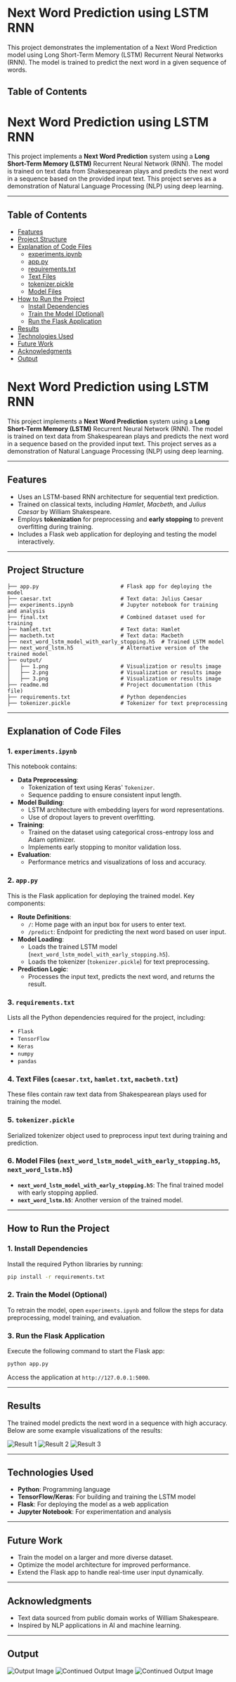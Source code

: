 # Next Word Prediction using LSTM RNN

This project demonstrates the implementation of a Next Word Prediction model using Long Short-Term Memory (LSTM) Recurrent Neural Networks (RNN). The model is trained to predict the next word in a given sequence of words.

## Table of Contents
# Next Word Prediction using LSTM RNN

This project implements a **Next Word Prediction** system using a **Long Short-Term Memory (LSTM)** Recurrent Neural Network (RNN). The model is trained on text data from Shakespearean plays and predicts the next word in a sequence based on the provided input text. This project serves as a demonstration of Natural Language Processing (NLP) using deep learning.

---

## Table of Contents

- [Features](#features)
- [Project Structure](#project-structure)
- [Explanation of Code Files](#explanation-of-code-files)
  - [experiments.ipynb](#1-experimentsipynb)
  - [app.py](#2-apppy)
  - [requirements.txt](#3-requirementstxt)
  - [Text Files](#4-text-files-caesartxt-hamlettxt-macbethtxt)
  - [tokenizer.pickle](#5-tokenizerpickle)
  - [Model Files](#6-model-files-next_word_lstm_model_with_early_stoppingh5-next_word_lstmh5)
- [How to Run the Project](#how-to-run-the-project)
  - [Install Dependencies](#1-install-dependencies)
  - [Train the Model (Optional)](#2-train-the-model-optional)
  - [Run the Flask Application](#3-run-the-flask-application)
- [Results](#results)
- [Technologies Used](#technologies-used)
- [Future Work](#future-work)
- [Acknowledgments](#acknowledgments)
- [Output](#output)

# Next Word Prediction using LSTM RNN

This project implements a **Next Word Prediction** system using a **Long Short-Term Memory (LSTM)** Recurrent Neural Network (RNN). The model is trained on text data from Shakespearean plays and predicts the next word in a sequence based on the provided input text. This project serves as a demonstration of Natural Language Processing (NLP) using deep learning.

---

## Features

- Uses an LSTM-based RNN architecture for sequential text prediction.
- Trained on classical texts, including *Hamlet*, *Macbeth*, and *Julius Caesar* by William Shakespeare.
- Employs **tokenization** for preprocessing and **early stopping** to prevent overfitting during training.
- Includes a Flask web application for deploying and testing the model interactively.

---

## Project Structure

```plaintext
├── app.py                          # Flask app for deploying the model
├── caesar.txt                      # Text data: Julius Caesar
├── experiments.ipynb               # Jupyter notebook for training and analysis
├── final.txt                       # Combined dataset used for training
├── hamlet.txt                      # Text data: Hamlet
├── macbeth.txt                     # Text data: Macbeth
├── next_word_lstm_model_with_early_stopping.h5  # Trained LSTM model
├── next_word_lstm.h5               # Alternative version of the trained model
├── output/
│   ├── 1.png                       # Visualization or results image
│   ├── 2.png                       # Visualization or results image
│   ├── 3.png                       # Visualization or results image
├── readme.md                       # Project documentation (this file)
├── requirements.txt                # Python dependencies
├── tokenizer.pickle                # Tokenizer for text preprocessing
```

---

## Explanation of Code Files

### 1. **`experiments.ipynb`**
This notebook contains:
- **Data Preprocessing**:
  - Tokenization of text using Keras' `Tokenizer`.
  - Sequence padding to ensure consistent input length.
- **Model Building**:
  - LSTM architecture with embedding layers for word representations.
  - Use of dropout layers to prevent overfitting.
- **Training**:
  - Trained on the dataset using categorical cross-entropy loss and Adam optimizer.
  - Implements early stopping to monitor validation loss.
- **Evaluation**:
  - Performance metrics and visualizations of loss and accuracy.

### 2. **`app.py`**
This is the Flask application for deploying the trained model. Key components:
- **Route Definitions**:
  - `/`: Home page with an input box for users to enter text.
  - `/predict`: Endpoint for predicting the next word based on user input.
- **Model Loading**:
  - Loads the trained LSTM model (`next_word_lstm_model_with_early_stopping.h5`).
  - Loads the tokenizer (`tokenizer.pickle`) for text preprocessing.
- **Prediction Logic**:
  - Processes the input text, predicts the next word, and returns the result.

### 3. **`requirements.txt`**
Lists all the Python dependencies required for the project, including:
- `Flask`
- `TensorFlow`
- `Keras`
- `numpy`
- `pandas`

### 4. **Text Files (`caesar.txt`, `hamlet.txt`, `macbeth.txt`)**
These files contain raw text data from Shakespearean plays used for training the model.

### 5. **`tokenizer.pickle`**
Serialized tokenizer object used to preprocess input text during training and prediction.

### 6. **Model Files (`next_word_lstm_model_with_early_stopping.h5`, `next_word_lstm.h5`)**
- **`next_word_lstm_model_with_early_stopping.h5`**: The final trained model with early stopping applied.
- **`next_word_lstm.h5`**: Another version of the trained model.

---

## How to Run the Project

### 1. Install Dependencies

Install the required Python libraries by running:

```bash
pip install -r requirements.txt
```

### 2. Train the Model (Optional)

To retrain the model, open `experiments.ipynb` and follow the steps for data preprocessing, model training, and evaluation.

### 3. Run the Flask Application

Execute the following command to start the Flask app:

```bash
python app.py
```

Access the application at `http://127.0.0.1:5000`.

---

## Results

The trained model predicts the next word in a sequence with high accuracy. Below are some example visualizations of the results:

![Result 1](output/1.png)
![Result 2](output/2.png)
![Result 3](output/3.png)

---

## Technologies Used

- **Python**: Programming language
- **TensorFlow/Keras**: For building and training the LSTM model
- **Flask**: For deploying the model as a web application
- **Jupyter Notebook**: For experimentation and analysis

---

## Future Work

- Train the model on a larger and more diverse dataset.
- Optimize the model architecture for improved performance.
- Extend the Flask app to handle real-time user input dynamically.

---

## Acknowledgments

- Text data sourced from public domain works of William Shakespeare.
- Inspired by NLP applications in AI and machine learning.

---

## Output
![Output Image](https://github.com/rohan-06-eng/Data-Science-Portfolio-Projects/blob/main/Next%20Word%20Prediction%20using%20LSTM%20RNN/output/1.png)
![Continued Output Image](https://github.com/rohan-06-eng/Data-Science-Portfolio-Projects/blob/main/Next%20Word%20Prediction%20using%20LSTM%20RNN/output/2.png)
![Continued Output Image](https://github.com/rohan-06-eng/Data-Science-Portfolio-Projects/blob/main/Next%20Word%20Prediction%20using%20LSTM%20RNN/output/3.png)